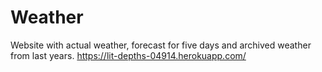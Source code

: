 # Weather
Website with actual weather, forecast for five days and archived weather from last years. 
https://lit-depths-04914.herokuapp.com/
